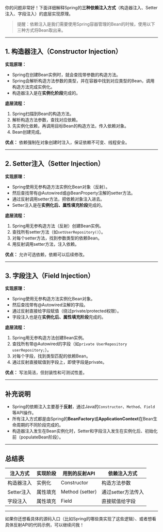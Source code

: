 你的问题非常好！下面详细解释Spring的**三种依赖注入方式**（构造器注入、Setter注入、字段注入）的底层实现原理。

> 提醒：依赖注入是我们需要使用Spring容器管理的Bean的时候，使用以下三种方式将Bean取出来。

---

## 1. 构造器注入（Constructor Injection）

**实现原理：**
- Spring在创建Bean实例时，就会查找带参数的构造方法。
- Spring会解析构造方法参数的类型，并在容器中找到对应类型的Bean，调用构造方法完成实例化。
- 构造器注入是在**实例化阶段**完成的。

**底层流程：**
1. Spring扫描到Bean的构造方法。
2. 解析构造方法参数，查找对应依赖。
3. 先实例化依赖，再调用目标Bean的构造方法，传入依赖对象。
4. Bean创建完成。

**优点：** 依赖强制在对象创建时注入，保证依赖不可变、线程安全。

---

## 2. Setter注入（Setter Injection）

**实现原理：**
- Spring使用无参构造方法实例化Bean对象（反射）。
- 然后查找带有@Autowired或@BeanProperty注解的setter方法。
- 通过反射调用setter方法，把依赖对象注入进去。
- Setter注入是在**实例化后、属性填充阶段**完成的。

**底层流程：**
1. Spring用无参构造方法（反射）创建Bean实例。
2. 查找所有setter方法（如`setUserRepository()`）。
3. 对每个setter方法，找到参数类型的依赖Bean。
4. 用反射调用setter方法，注入依赖。

**优点：** 允许可选依赖，依赖可以后续修改。

---

## 3. 字段注入（Field Injection）

**实现原理：**
- Spring使用无参构造方法实例化Bean对象。
- 然后查找带有@Autowired注解的字段。
- 通过反射直接给字段赋值（绕过private/protected权限）。
- 字段注入也是在**实例化后、属性填充阶段**完成的。

**底层流程：**
1. Spring用无参构造方法创建Bean实例。
2. 查找所有带@Autowired的字段（如`private UserRepository userRepository;`）。
3. 对每个字段，找到类型匹配的依赖Bean。
4. 通过反射直接赋值到字段上，即使字段是private。

**优点：** 写法简洁，但封装性和可测试性差。

---

## 补充说明

- Spring的依赖注入主要基于**反射**，通过Java的`Constructor`、`Method`、`Field`等API操作。
- 所有注入方式都是由Spring的**BeanFactory**或**ApplicationContext**在Bean生命周期的不同阶段完成的。
- 构造器注入发生在Bean实例化时，Setter和字段注入发生在实例化后、初始化前（populateBean阶段）。

---

## 总结表

| 注入方式   | 实现阶段 | 用到的反射API   | 依赖注入方式       |
| ---------- | -------- | --------------- | ------------------ |
| 构造器注入 | 实例化   | Constructor     | 构造方法参数       |
| Setter注入 | 属性填充 | Method (setter) | 通过setter方法传入 |
| 字段注入   | 属性填充 | Field           | 直接赋值给字段     |

---

如果你还想看具体的源码入口（比如Spring的哪些类实现了这些逻辑）、或者想看具体反射API的代码示例，可以继续问我！